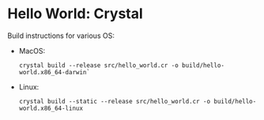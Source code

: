 # Hello World: Crystal

Build instructions for various OS:
  - MacOS:
    ```
    crystal build --release src/hello_world.cr -o build/hello-world.x86_64-darwin`
    ```

  - Linux:
    ```
    crystal build --static --release src/hello_world.cr -o build/hello-world.x86_64-linux
    ```
